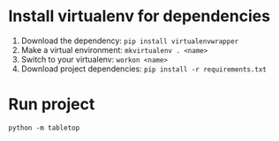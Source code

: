 # Install virtualenv for dependencies
1. Download the dependency: `pip install virtualenvwrapper`
2. Make a virtual environment: `mkvirtualenv . <name>`
3. Switch to your virtualenv: `workon <name>`
4. Download project dependencies: `pip install -r requirements.txt`

# Run project
`python -m tabletop`
